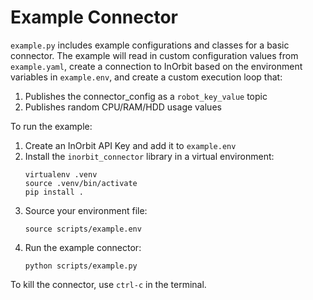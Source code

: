 # Example Connector

`example.py` includes example configurations and classes for a basic connector. The example will read in custom
configuration values from `example.yaml`, create a connection to InOrbit based on the environment variables in
`example.env`, and create a custom execution loop that:

1) Publishes the connector_config as a `robot_key_value` topic
2) Publishes random CPU/RAM/HDD usage values

To run the example:

1) Create an InOrbit API Key and add it to `example.env`
2) Install the `inorbit_connector` library in a virtual environment:
    ```shell
    virtualenv .venv
    source .venv/bin/activate
    pip install .
    ```
3) Source your environment file:
    ```shell
    source scripts/example.env
    ```
4) Run the example connector:
    ```shell
    python scripts/example.py
    ```
   
To kill the connector, use `ctrl-c` in the terminal.
